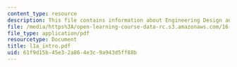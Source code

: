 ```yaml
---
content_type: resource
description: This file contains information about Engineering Design and Rapid Prototyping.
file: /media/https%3A/open-learning-course-data-rc.s3.amazonaws.com/16-810-engineering-design-and-rapid-prototyping-january-iap-2007/61f9d15b45e32a864e3c9a943d5ff88b_l1a_intro.pdf
file_type: application/pdf
resourcetype: Document
title: l1a_intro.pdf
uid: 61f9d15b-45e3-2a86-4e3c-9a943d5ff88b
---
```

